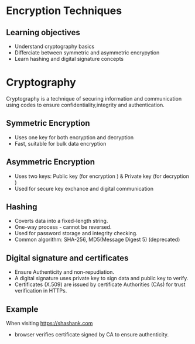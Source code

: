 # Encryption Techniques
## Learning objectives
- Understand cryptography basics
- Differciate between symmetric and asymmetric encrypytion
- Learn hashing and digital signature concepts

# Cryptography 
Cryptography is a technique of securing information and communication using codes to ensure confidentiality,integrity and authentication.

## Symmetric Encryption
- Uses one key for both encryption and decryption
- Fast, suitable for bulk data encryption

## Asymmetric Encryption 
- Uses two keys: Public key (for encryption ) & Private key (for decryption )
- Used for secure key exchance and digital communication

## Hashing 
- Coverts data into a fixed-length string.
- One-way process - cannot be reversed.
- Used for password storage and integrity checking.
- Common algorithm: SHA-256, MD5(Message Digest 5) (deprecated)

## Digital signature and certificates
- Ensure Authenticity  and non-repudiation.
- A digital signature uses private key to sign data and public key to verify.
- Certificates (X.509) are issued by certificate Authorities (CAs) for trust verification in HTTPs.

## Example
When visiting https://shashank.com
- browser verifies certificate signed by CA to ensure authenticity.
